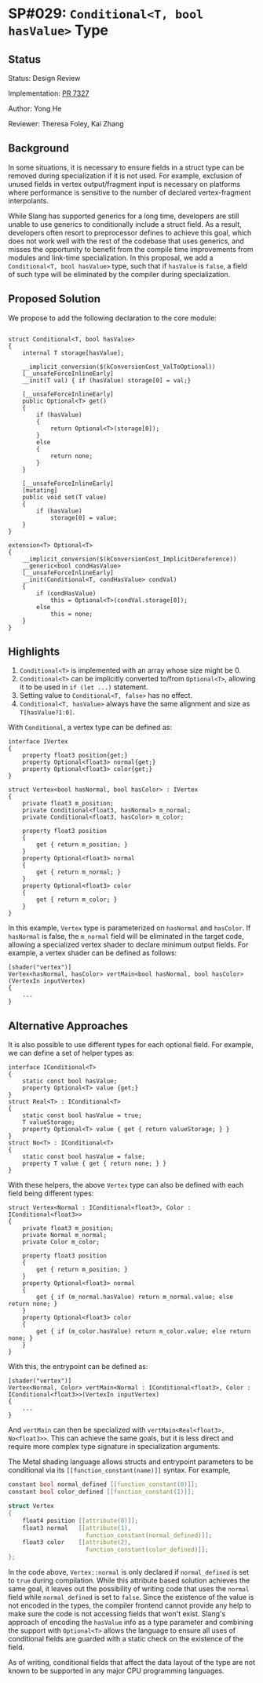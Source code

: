 # SP#029: `Conditional<T, bool hasValue>` Type

## Status

Status: Design Review

Implementation: [PR 7327](https://github.com/shader-slang/slang/pull/7327)

Author: Yong He

Reviewer: Theresa Foley, Kai Zhang

## Background

In some situations, it is necessary to ensure fields in a struct type can be removed during specialization if it is not used. For example, exclusion of unused fields in vertex output/fragment input is necessary on platforms where performance is sensitive to the number of declared vertex-fragment interpolants.

While Slang has supported generics for a long time, developers are still unable to use generics to conditionally include a struct field. As a result, developers often resort to preprocessor defines to achieve this goal, which does not work well with the rest of the codebase that uses generics, and misses the opportunity to benefit from the compile time improvements from modules and link-time specialization. In this proposal, we add a `Conditional<T, bool hasValue>` type, such that if `hasValue` is `false`, a field of such type will be eliminated by the compiler during specialization.

## Proposed Solution

We propose to add the following declaration to the core module:

```slang

struct Conditional<T, bool hasValue>
{
    internal T storage[hasValue];

    __implicit_conversion($(kConversionCost_ValToOptional))
    [__unsafeForceInlineEarly]
    __init(T val) { if (hasValue) storage[0] = val;}

    [__unsafeForceInlineEarly]
    public Optional<T> get()
    {
        if (hasValue)
        {
            return Optional<T>(storage[0]);
        }
        else
        {
            return none;
        }
    }

    [__unsafeForceInlineEarly]
    [mutating]
    public void set(T value)
    {
        if (hasValue)
            storage[0] = value;
    }
}

extension<T> Optional<T>
{
    __implicit_conversion($(kConversionCost_ImplicitDereference))
    __generic<bool condHasValue>
    [__unsafeForceInlineEarly]
    __init(Conditional<T, condHasValue> condVal)
    {
        if (condHasValue)
            this = Optional<T>(condVal.storage[0]);
        else
            this = none;
    }
}
```

## Highlights

1. `Conditional<T>` is implemented with an array whose size might be 0.
1. `Conditional<T>` can be implicitly converted to/from `Optional<T>`, allowing it to be used in `if (let ...)` statement.
1. Setting value to `Conditional<T, false>` has no effect.
1. `Conditional<T, hasValue>` always have the same alignment and size as `T[hasValue?1:0]`.

With `Conditional`, a vertex type can be defined as:

```slang
interface IVertex
{
    property float3 position{get;}
    property Optional<float3> normal{get;}
    property Optional<float3> color{get;}
}

struct Vertex<bool hasNormal, bool hasColor> : IVertex
{
    private float3 m_position;
    private Conditional<float3, hasNormal> m_normal;
    private Conditional<float3, hasColor> m_color;

    property float3 position
    {
        get { return m_position; }
    }
    property Optional<float3> normal
    {
        get { return m_normal; }
    }
    property Optional<float3> color
    {
        get { return m_color; }
    }
}
```

In this example, `Vertex` type is parameterized on `hasNormal` and `hasColor`. If `hasNormal` is false, the `m_normal` field will be eliminated in the target code, allowing a specialized vertex shader to declare minimum output fields. For example, a vertex shader
can be defined as follows:

```slang
[shader("vertex")]
Vertex<hasNormal, hasColor> vertMain<bool hasNormal, bool hasColor>(VertexIn inputVertex)
{
    ...
}
```

## Alternative Approaches

It is also possible to use different types for each optional field. For example, we can define a set of helper types as:

```slang
interface IConditional<T>
{
    static const bool hasValue;
    property Optional<T> value {get;}
}
struct Real<T> : IConditional<T>
{
    static const bool hasValue = true;
    T valueStorage;
    property Optional<T> value { get { return valueStorage; } }
}
struct No<T> : IConditional<T>
{
    static const bool hasValue = false;
    property T value { get { return none; } }
}
```

With these helpers, the above `Vertex` type can also be defined with each field being different types:

```
struct Vertex<Normal : IConditional<float3>, Color : IConditional<float3>>
{
    private float3 m_position;
    private Normal m_normal;
    private Color m_color;

    property float3 position
    {
        get { return m_position; }
    }
    property Optional<float3> normal
    {
        get { if (m_normal.hasValue) return m_normal.value; else return none; }
    }
    property Optional<float3> color
    {
        get { if (m_color.hasValue) return m_color.value; else return none; }
    }
}
```

With this, the entrypoint can be defined as:

```slang
[shader("vertex")]
Vertex<Normal, Color> vertMain<Normal : IConditional<float3>, Color : IConditional<float3>>(VertexIn inputVertex)
{
    ...
}
```

And `vertMain` can then be specialized with `vertMain<Real<float3>, No<float3>>`. This can achieve the same goals, but it is
less direct and require more complex type signature in specialization arguments.

The Metal shading language allows structs and entrypoint parameters to be conditional via its `[[function_constant(name)]]` syntax. For example,
```c++
constant bool normal_defined [[function_constant(0)]]; 
constant bool color_defined [[function_constant(1)]]; 

struct Vertex
{ 
    float4 position [[attribute(0)]]; 
    float3 normal   [[attribute(1), 
                      function_constant(normal_defined)]]; 
    float3 color    [[attribute(2), 
                      function_constant(color_defined)]]; 
}; 
```

In the code above, `Vertex::normal` is only declared if `normal_defined` is set to `true` during compilation. While this attribute
based solution achieves the same goal, it leaves out the possibility of writing code that uses the `normal` field while `normal_defined` is
set to `false`. Since the existence of the value is not encoded in the types, the compiler frontend cannot provide any help to make
sure the code is not accessing fields that won't exist. Slang's approach of encoding the `hasValue` info as a type parameter and combining
the support with `Optional<T>` allows the language to ensure all uses of conditional fields are guarded with a static check on the existence
of the field.

As of writing, conditional fields that affect the data layout of the type are not known to be supported in any major CPU
programming languages.
